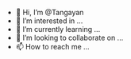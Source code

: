 - 👋 Hi, I’m @Tangayan
- 👀 I’m interested in ...
- 🌱 I’m currently learning ...
- 💞️ I’m looking to collaborate on ...
- 📫 How to reach me ...

<!---
Tangayan/Tangayan is a ✨ special ✨ repository because its `README.md` (this file) appears on your GitHub profile.
You can click the Preview link to take a look at your changes.
--->

